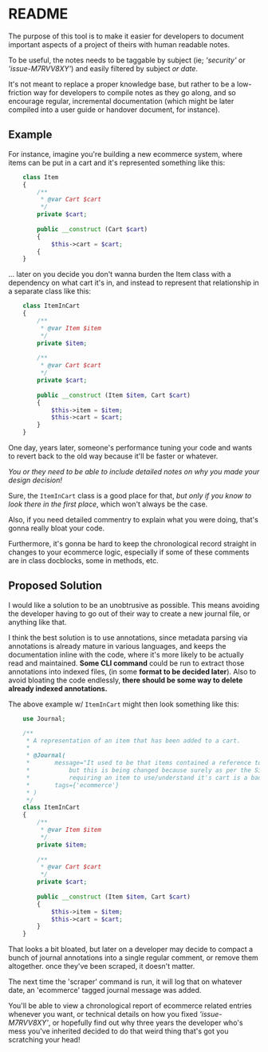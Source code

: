 # README

The purpose of this tool is to make it easier for developers
to document important aspects of a project of theirs with human readable notes.

To be useful, the notes needs to be taggable by subject (ie; _'security'_ or _'issue-M7RVV8XY'_)
and easily filtered by subject _or date_.

It's not meant to replace a proper knowledge base,
but rather to be a low-friction way for developers to compile notes as they go along, and so encourage regular, incremental documentation (which might be later compiled into a user guide or handover document, for instance).

## Example

For instance, imagine you're building a new ecommerce system, where items can be put in a cart and 
it's represented something like this:

```php
    class Item
    {
        /**
         * @var Cart $cart
         */
        private $cart;
        
        public __construct (Cart $cart)
        {
            $this->cart = $cart;
        {
    }
```

... later on you decide you don't wanna burden the Item class with a dependency on what cart it's in,
and instead to represent that relationship in a separate class like this:

```php
    class ItemInCart
    {
        /**
         * @var Item $item
         */
        private $item;
        
        /**
         * @var Cart $cart
         */
        private $cart;
        
        public __construct (Item $item, Cart $cart)
        {
            $this->item = $item;
            $this->cart = $cart;
        }
    }
```

One day, years later, someone's performance tuning your code and wants to revert back to the old way 
because it'll be faster or whatever.

_You or they need to be able to include detailed notes on why you made your design decision!_

Sure, the `ItemInCart` class is a good place for that, _but only if you know to look there in the first place_,
which won't always be the case.

Also, if you need detailed commentry to explain what you were doing, that's gonna really bloat your code.

Furthermore, it's gonna be hard to keep the chronological record straight
in changes to your ecommerce logic, especially if some of these comments are in class docblocks,
some in methods, etc.

## Proposed Solution

I would like a solution to be an unobtrusive as possible. This means avoiding the developer having 
to go out of their way to create a new journal file, or anything like that.

I think the best solution is to use annotations, 
since metadata parsing via annotations is already mature in various languages,
and keeps the documentation inline with the code, where it's more likely to be actually read and maintained.
**Some CLI command** could be run to extract those annotations into indexed files,
(in some **format to be decided later**).
Also to avoid bloating the code endlessly, **there should be some way to delete already indexed annotations.**

The above example w/ `ItemInCart` might then look something like this:

```php
    use Journal;

    /**
     * A representation of an item that has been added to a cart.
     *
     * @Journal(
     *       message="It used to be that items contained a reference to the cart they were in,
     *           but this is being changed because surely as per the Single Responsibility Principle,
     *           requiring an item to use/understand it's cart is a bad idea?"
     *       tags={'ecommerce'}
     * )
     */
    class ItemInCart
    {
        /**
         * @var Item $item
         */
        private $item;
        
        /**
         * @var Cart $cart
         */
        private $cart;
        
        public __construct (Item $item, Cart $cart)
        {
            $this->item = $item;
            $this->cart = $cart;
        }
    }
```

That looks a bit bloated, but later on a developer may decide to compact a bunch of journal annotations
into a single regular comment, or remove them altogether. once they've been scraped, it doesn't matter.

The next time the 'scraper' command is run, it will log that on whatever date, an 'ecommerce' tagged
journal message was added. 

You'll be able to view a chronological report of ecommerce related entries whenever you want,
or technical details on how you fixed _'issue-M7RVV8XY'_, 
or hopefully find out why three years the developer who's mess you've inherited decided to 
do that weird thing that's got you scratching your head!